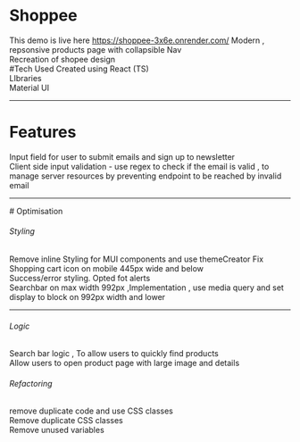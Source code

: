 # Shoppee
This demo is live here https://shoppee-3x6e.onrender.com/
Modern , repsonsive products page with collapsible Nav <br>
Recreation of shopee design <br>
#Tech Used
Created using React (TS) <br>
LIbraries <br>
Material UI <br>

<hr>

# Features

Input field for user to submit emails and sign up to newsletter <br>
Client side input validation - use regex to check if the email is valid , to manage server resources by preventing endpoint to be reached by invalid email

<hr>
# Optimisation
<h6>Styling </h6>
Remove inline Styling for MUI components and use themeCreator
Fix Shopping cart icon on mobile 445px wide and below <br>
Success/error styling. Opted fot alerts <br>
Searchbar on max width 992px ,Implementation , use media query and set display to block on 992px width and lower <br>
<hr>
<h6>Logic</h6>
Search bar logic , To allow users to quickly find products  <br>
Allow users to open product page with large image and details  <br>
<h6>Refactoring</h6>
remove duplicate code and use CSS classes <br>
Remove duplicate CSS classes <br>
Remove unused variables
